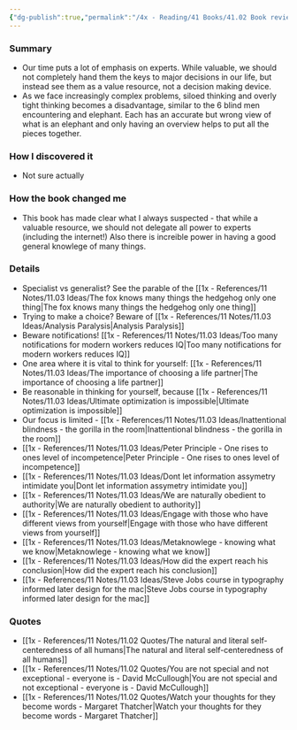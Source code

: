 ```yaml
---
{"dg-publish":true,"permalink":"/4x - Reading/41 Books/41.02 Book reviews/Think for Yourself - Restoring Common Sense in an Age of Experts and Artificial Intelligence - Vikram Mansharamani/","title":"Think for Yourself - Restoring Common Sense in an Age of Experts and Artificial Intelligence - Vikram Mansharamani","noteIcon":"","created":"2023-03-09T09:30:21.000+03:00","updated":"2024-02-14T20:17:40.083+03:00"}
---
```



### Summary
- Our time puts a lot of emphasis on experts. While valuable, we should not completely hand them the keys to major decisions in our life, but instead see them as a value resource, not a decision making device.
- As we face increasingly complex problems, siloed thinking and overly tight thinking becomes a disadvantage, similar to the 6 blind men encountering and elephant. Each has an accurate but wrong view of what is an elephant and only having an overview helps to put all the pieces together.

### How I discovered it
- Not sure actually

### How the book changed me
- This book has made clear what I always suspected - that while a valuable resource, we should not delegate all power to experts (including the internet!) Also there is increible power in having a good general knowlege of many things.

### Details
- Specialist vs generalist? See the parable of the [[1x - References/11 Notes/11.03 Ideas/The fox knows many things the hedgehog only one thing\|The fox knows many things the hedgehog only one thing]]
- Trying to make a choice? Beware of [[1x - References/11 Notes/11.03 Ideas/Analysis Paralysis\|Analysis Paralysis]]
- Beware notifications! [[1x - References/11 Notes/11.03 Ideas/Too many notifications for modern workers reduces IQ\|Too many notifications for modern workers reduces IQ]]
- One area where it is vital to think for yourself: [[1x - References/11 Notes/11.03 Ideas/The importance of choosing a life partner\|The importance of choosing a life partner]]
- Be reasonable in thinking for yourself, because [[1x - References/11 Notes/11.03 Ideas/Ultimate optimization is impossible\|Ultimate optimization is impossible]]
- Our focus is limited - [[1x - References/11 Notes/11.03 Ideas/Inattentional blindness - the gorilla in the room\|Inattentional blindness - the gorilla in the room]]
- [[1x - References/11 Notes/11.03 Ideas/Peter Principle - One rises to ones level of incompetence\|Peter Principle - One rises to ones level of incompetence]]
- [[1x - References/11 Notes/11.03 Ideas/Dont let information assymetry intimidate you\|Dont let information assymetry intimidate you]]
- [[1x - References/11 Notes/11.03 Ideas/We are naturally obedient to authority\|We are naturally obedient to authority]]
- [[1x - References/11 Notes/11.03 Ideas/Engage with those who have different views from yourself\|Engage with those who have different views from yourself]]
- [[1x - References/11 Notes/11.03 Ideas/Metaknowlege - knowing what we know\|Metaknowlege - knowing what we know]]
- [[1x - References/11 Notes/11.03 Ideas/How did the expert reach his conclusion\|How did the expert reach his conclusion]]
- [[1x - References/11 Notes/11.03 Ideas/Steve Jobs course in typography informed later design for the mac\|Steve Jobs course in typography informed later design for the mac]]

### Quotes
- [[1x - References/11 Notes/11.02 Quotes/The natural and literal self-centeredness of all humans\|The natural and literal self-centeredness of all humans]]
- [[1x - References/11 Notes/11.02 Quotes/You are not special and not exceptional - everyone is - David McCullough\|You are not special and not exceptional - everyone is - David McCullough]]
- [[1x - References/11 Notes/11.02 Quotes/Watch your thoughts for they become words - Margaret Thatcher\|Watch your thoughts for they become words - Margaret Thatcher]]


